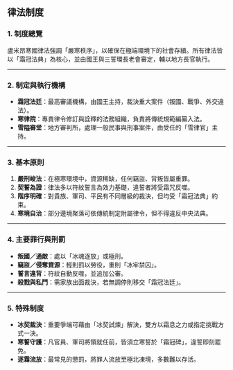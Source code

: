 ## 律法制度

### 1. 制度總覽
盧米昂寒國律法強調「嚴寒秩序」，以確保在極端環境下的社會存續。所有律法皆以「霜冠法典」為核心，並由國王與三誓環長老會審定，輔以地方長官執行。

---

### 2. 制定與執行機構
- **霜冠法廷**：最高審議機構，由國王主持，裁決重大案件（叛國、戰爭、外交違法）。  
- **寒律院**：專責律令修訂與詮釋的法務組織，負責將傳統規範編纂入法。  
- **雪隘審堂**：地方審判所，處理一般民事與刑事案件，由受任的「雪律官」主持。  

---

### 3. 基本原則
1. **嚴刑峻法**：在極寒環境中，資源稀缺，任何竊盜、背叛皆屬重罪。  
2. **契誓為證**：律法多以符紋誓言為效力基礎，違誓者將受霜咒反噬。  
3. **階序明確**：對貴族、軍司、平民有不同層級的裁決，但均受「霜冠法典」約束。  
4. **寒境自治**：部分邊境聚落可依傳統制定附屬律令，但不得違反中央法典。  

---

### 4. 主要罪行與刑罰
- **叛國／通敵**：處以「冰魂逐放」或極刑。  
- **竊盜／侵奪資源**：輕則罰以勞役，重則「冰牢禁囚」。  
- **誓言違背**：符紋自動反噬，並追加公審。  
- **殺戮與私鬥**：需家族出面裁決，若無調停則移交「霜冠法廷」。  

---

### 5. 特殊制度
- **冰契裁決**：重要爭端可藉由「冰契試煉」解決，雙方以霜息之力或指定挑戰方式一決。  
- **寒誓守護**：凡官員、軍司將領就任前，皆須立寒誓於「霜冠碑」，違誓即刻罷免。  
- **逐霜流放**：最常見的懲罰，將罪人流放至極北凍境，多數難以存活。  
